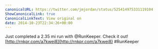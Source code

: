 ```yaml
---
canonicalURL: https://twitter.com/jmjordan/status/525414975331119104
ShowCanonicalLink: true
CanonicalLinkText: View original on
date: 2014-10-23T22:34:26+00:00
---
```

Just completed a 2.35 mi run with @RunKeeper. Check it out! [http://rnkpr.com/a7kwei8](http://rnkpr.com/a7kwei8) #RunKeeper